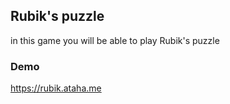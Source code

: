 ## Rubik's puzzle

in this game you will be able to play Rubik's puzzle
### Demo
https://rubik.ataha.me
